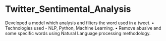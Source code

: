 # Twitter_Sentimental_Analysis

Developed a model which analysis and filters the word used in a tweet.
• Technologies used - NLP, Python, Machine Learning.
• Remove abusive and some specific words using Natural Language processing methodology.
